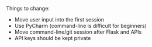 Things to change:
- Move user input into the first session
- Use PyCharm (command-line is difficult for beginners)
- Move command-line/git session after Flask and APIs
- API keys should be kept private

